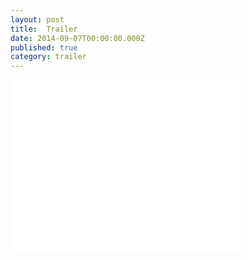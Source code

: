 ```yaml
---
layout: post
title:  Trailer
date: 2014-09-07T00:00:00.000Z
published: true
category: trailer
---
```


<iframe src="//player.vimeo.com/video/70083932?portrait=0&amp;autoplay=1" width="367" height="275" frameborder="0" webkitallowfullscreen mozallowfullscreen allowfullscreen></iframe>